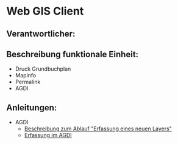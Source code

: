 # Web GIS Client
## Verantwortlicher:

## Beschreibung funktionale Einheit:
* Druck Grundbuchplan
* Mapinfo
* Permalink
* AGDI

## Anleitungen:
* AGDI
  * [Beschreibung zum Ablauf "Erfassung eines neuen Layers"](https://github.com/bjsvwcur/Dokumentenablage_Funktionale_Einheiten/blob/master/web_gis_client/AGDI/AGDI_Layer_neu.md)
  * [Erfassung im AGDI](https://github.com/bjsvwcur/Dokumentenablage_Funktionale_Einheiten/blob/master/web_gis_client/AGDI/Erfassung_AGDI.md)
